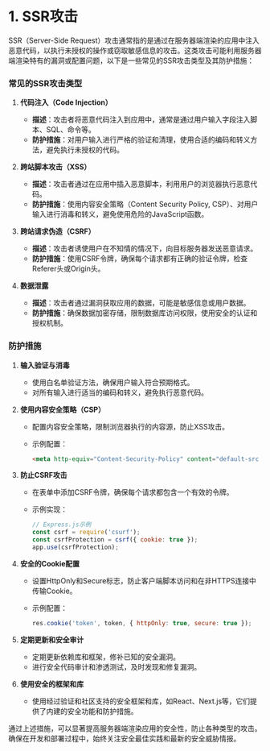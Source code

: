 # 1. SSR攻击

SSR（Server-Side Request）攻击通常指的是通过在服务器端渲染的应用中注入恶意代码，以执行未授权的操作或窃取敏感信息的攻击。这类攻击可能利用服务器端渲染特有的漏洞或配置问题，以下是一些常见的SSR攻击类型及其防护措施：

### 常见的SSR攻击类型

1. **代码注入（Code Injection）**
   - **描述**：攻击者将恶意代码注入到应用中，通常是通过用户输入字段注入脚本、SQL、命令等。
   - **防护措施**：对用户输入进行严格的验证和清理，使用合适的编码和转义方法，避免执行未授权的代码。

2. **跨站脚本攻击（XSS）**
   - **描述**：攻击者通过在应用中插入恶意脚本，利用用户的浏览器执行恶意代码。
   - **防护措施**：使用内容安全策略（Content Security Policy, CSP）、对用户输入进行消毒和转义，避免使用危险的JavaScript函数。

3. **跨站请求伪造（CSRF）**
   - **描述**：攻击者诱使用户在不知情的情况下，向目标服务器发送恶意请求。
   - **防护措施**：使用CSRF令牌，确保每个请求都有正确的验证令牌，检查Referer头或Origin头。

4. **数据泄露**
   - **描述**：攻击者通过漏洞获取应用的数据，可能是敏感信息或用户数据。
   - **防护措施**：确保数据加密存储，限制数据库访问权限，使用安全的认证和授权机制。

### 防护措施

1. **输入验证与消毒**

   - 使用白名单验证方法，确保用户输入符合预期格式。
   - 对所有输入进行适当的编码和转义，避免执行恶意代码。

2. **使用内容安全策略（CSP）**

   - 配置内容安全策略，限制浏览器执行的内容源，防止XSS攻击。

   - 示例配置：

     ```html
     <meta http-equiv="Content-Security-Policy" content="default-src 'self'; script-src 'self' https://trusted-cdn.com; object-src 'none';">
     ```

3. **防止CSRF攻击**

   - 在表单中添加CSRF令牌，确保每个请求都包含一个有效的令牌。

   - 示例实现：

     ```javascript
     // Express.js示例
     const csrf = require('csurf');
     const csrfProtection = csrf({ cookie: true });
     app.use(csrfProtection);
     ```

4. **安全的Cookie配置**

   - 设置HttpOnly和Secure标志，防止客户端脚本访问和在非HTTPS连接中传输Cookie。

   - 示例配置：

     ```javascript
     res.cookie('token', token, { httpOnly: true, secure: true });
     ```

5. **定期更新和安全审计**

   - 定期更新依赖库和框架，修补已知的安全漏洞。
   - 进行安全代码审计和渗透测试，及时发现和修复漏洞。

6. **使用安全的框架和库**

   - 使用经过验证和社区支持的安全框架和库，如React、Next.js等，它们提供了内建的安全功能和防护措施。

通过上述措施，可以显著提高服务器端渲染应用的安全性，防止各种类型的攻击。确保在开发和部署过程中，始终关注安全最佳实践和最新的安全威胁情报。



